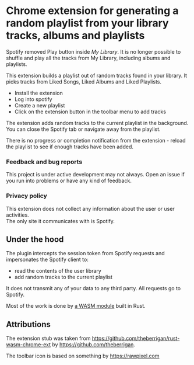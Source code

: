 # Chrome extension for generating a random playlist from your library tracks, albums and playlists 

Spotify removed Play button inside _My Library_. It is no longer possible to shuffle and play all the tracks from My Library, including albums and playlists.

This extension builds a playlist out of random tracks found in your library. It picks tracks from Liked Songs, Liked Albums and Liked Playlists.

* Install the extension
* Log into spotify
* Create a new playlist
* Click on the extension button in the toolbar menu to add tracks

The extension adds random tracks to the current playlist in the background. You can close the Spotify tab or navigate away from the playlist.

There is no progress or completion notification from the extension - reload the playlist to see if enough tracks have been added.

### Feedback and bug reports

This project is under active development may not always. Open an issue if you run into problems or have any kind of feedback.

### Privacy policy

This extension does not collect any information about the user or user activities.  
The only site it communicates with is Spotify.

## Under the hood

The plugin intercepts the session token from Spotify requests and impersonates the Spotify client to:
* read the contents of the user library
* add random tracks to the current playlist

It does not transmit any of your data to any third party. All requests go to Spotify.

Most of the work is done by [a WASM module](wasm_mod) built in Rust.

## Attributions

The extension stub was taken from https://github.com/theberrigan/rust-wasm-chrome-ext by https://github.com/theberrigan.

The toolbar icon is based on something by https://rawpixel.com
